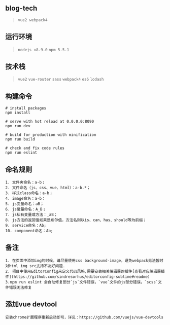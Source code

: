 ## blog-tech

> `vue2 webpack4`


## 运行环境

> `nodejs v8.9.0` `npm 5.5.1`


## 技术栈

> `vue2` `vue-router` `sass` `webpack4` `es6` `lodash`


## 构建命令

```
# install packages
npm install

# serve with hot reload at 0.0.0.0:8090
npm run dev

# build for production with minification
npm run build

# check and fix code rules
npm run eslint
```

## 命名规则

```
1. 文件夹命名：a-b；
2. 文件命名（js、css、vue、html）：a-b.*；
3. 样式class命名：a-b；
4. image命名：a-b；
5. js变量命名：aB；
6. js常量命名：A_B；
7. js私有变量或方法：_aB；
8. js方法的返回值如果是布尔值，方法名则以is、can、has、should等为前缀；
9. service命名：Ab;
10. component命名：Ab;
```


## 备注

```
1. 在页面中添加img的时候，请尽量使用css background-image，避免webpack无法暂时对html img src支持不友好问题.
2. 项目中使用EditorConfig来定义代码风格,需要安装相关编辑器的插件[查看对应编辑器插件](https://github.com/sindresorhus/editorconfig-sublime#readme)
3.npm run eslint 会自动修复部分`js`文件错误，`vue`文件的js部分错误，`scss`文件错误无法修复
```


## 添加vue devtool

```
安装chrome扩展程序重新启动即可，详见：https://github.com/vuejs/vue-devtools
```
